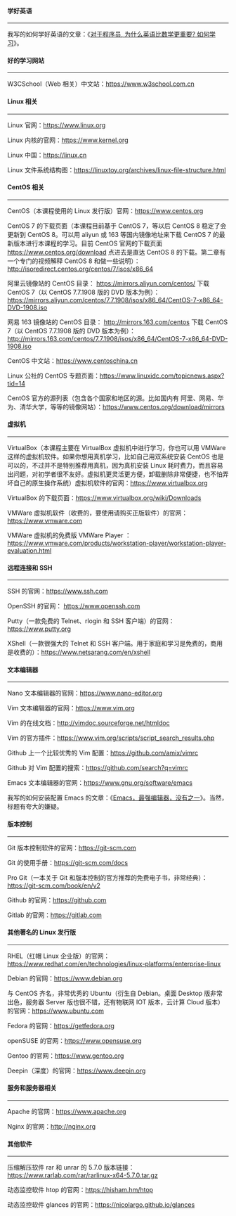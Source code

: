 #### 学好英语

***

我写的如何学好英语的文章：《[对于程序员, 为什么英语比数学更重要? 如何学习](https://www.jianshu.com/p/0194b98df6bc)》。

#### 好的学习网站

***

W3CSchool（Web 相关）中文站：https://www.w3school.com.cn

#### Linux 相关

***

Linux 官网：https://www.linux.org

Linux 内核的官网：https://www.kernel.org

Linux 中国：https://linux.cn

Linux 文件系统结构图：https://linuxtoy.org/archives/linux-file-structure.html

#### CentOS 相关

***

CentOS（本课程使用的 Linux 发行版）官网：https://www.centos.org

CentOS 7 的下载页面（本课程目前基于 CentOS 7，等以后 CentOS 8 稳定了会更新到 CentOS 8。可以用 aliyun 或 163 等国内镜像地址来下载 CentOS 7 的最新版本进行本课程的学习。目前 CentOS 官网的下载页面 https://www.centos.org/download 点进去是直达 CentOS 8 的下载。第二章有一个专门的视频解释 CentOS 8 和做一些说明）：http://isoredirect.centos.org/centos/7/isos/x86_64

阿里云镜像站的 CentOS 目录： https://mirrors.aliyun.com/centos/
下载 CentOS 7（以 CentOS 7.7.1908 版的 DVD 版本为例）：https://mirrors.aliyun.com/centos/7.7.1908/isos/x86_64/CentOS-7-x86_64-DVD-1908.iso

网易 163 镜像站的 CentOS 目录： http://mirrors.163.com/centos
下载 CentOS 7（以 CentOS 7.7.1908 版的 DVD 版本为例）：http://mirrors.163.com/centos/7.7.1908/isos/x86_64/CentOS-7-x86_64-DVD-1908.iso

CentOS 中文站：https://www.centoschina.cn

Linux 公社的 CentOS 专题页面：https://www.linuxidc.com/topicnews.aspx?tid=14

CentOS 官方的源列表（包含各个国家和地区的源。比如国内有 阿里、网易、华为、清华大学，等等的镜像网站）：https://www.centos.org/download/mirrors

#### 虚拟机

***

VirtualBox（本课程主要在 VirtualBox 虚拟机中进行学习，你也可以用 VMWare 这样的虚拟机软件。如果你想用真机学习，比如自己用双系统安装 CentOS 也是可以的，不过并不是特别推荐用真机，因为真机安装 Linux 耗时费力，而且容易出问题，对初学者很不友好。虚拟机更灵活更方便，卸载删除非常便捷，也不怕弄坏自己的原生操作系统）虚拟机软件的官网：https://www.virtualbox.org

VirtualBox 的下载页面：https://www.virtualbox.org/wiki/Downloads

VMWare 虚拟机软件（收费的，要使用请购买正版软件）的官网：https://www.vmware.com

VMWare 虚拟机的免费版 VMWare Player ：https://www.vmware.com/products/workstation-player/workstation-player-evaluation.html

#### 远程连接和 SSH

***

SSH 的官网：https://www.ssh.com

OpenSSH 的官网： https://www.openssh.com

Putty（一款免费的 Telnet、rlogin 和 SSH 客户端）的官网：https://www.putty.org

XShell（一款很强大的 Telnet 和 SSH 客户端。用于家庭和学习是免费的，商用是收费的）：https://www.netsarang.com/en/xshell

#### 文本编辑器

***

Nano 文本编辑器的官网：https://www.nano-editor.org

Vim 文本编辑器的官网：https://www.vim.org

Vim 的在线文档：http://vimdoc.sourceforge.net/htmldoc

Vim 的官方插件：https://www.vim.org/scripts/script_search_results.php

Github 上一个比较优秀的 Vim 配置：https://github.com/amix/vimrc

Github 对 Vim 配置的搜索：https://github.com/search?q=vimrc

Emacs 文本编辑器的官网：https://www.gnu.org/software/emacs

我写的如何安装配置 Emacs 的文章：《[Emacs，最强编辑器，没有之一](https://www.jianshu.com/p/732157b02ecc)》。当然，标题有夸大的嫌疑。

#### 版本控制

***

Git 版本控制软件的官网：https://git-scm.com

Git 的使用手册：https://git-scm.com/docs

Pro Git（一本关于 Git 和版本控制的官方推荐的免费电子书，非常经典）：https://git-scm.com/book/en/v2

Github 的官网：https://github.com

Gitlab 的官网：https://gitlab.com

#### 其他著名的 Linux 发行版

***

RHEL（红帽 Linux 企业版）的官网：https://www.redhat.com/en/technologies/linux-platforms/enterprise-linux

Debian 的官网：https://www.debian.org

与 CentOS 齐名，非常优秀的 Ubuntu（衍生自 Debian。桌面 Desktop 版非常出色，服务器 Server 版也很不错，还有物联网 IOT 版本，云计算 Cloud 版本）的官网：https://www.ubuntu.com

Fedora 的官网：https://getfedora.org

openSUSE 的官网：https://www.opensuse.org

Gentoo 的官网：https://www.gentoo.org

Deepin（深度）的官网：https://www.deepin.org

#### 服务和服务器相关

***

Apache 的官网：https://www.apache.org

Nginx 的官网：http://nginx.org


#### 其他软件

***

压缩解压软件 rar 和 unrar 的 5.7.0 版本链接：https://www.rarlab.com/rar/rarlinux-x64-5.7.0.tar.gz

动态监控软件 htop 的官网：https://hisham.hm/htop

动态监控软件 glances 的官网：https://nicolargo.github.io/glances